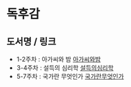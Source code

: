 # 독후감

## 도서명 / 링크
* 1-2주차 : 아가씨와 밤
            [아가씨와밤](https://github.com/lafamila/Custom/blob/main/Week1-2.md "1-2주차")
* 3-4주차 : 설득의 심리학
          [설득의심리학](https://github.com/lafamila/Custom/blob/main/Week3-4.md "3-4주차")
* 5-7주차 : 국가란 무엇인가
          [국가란무엇인가](https://github.com/lafamila/Custom/blob/main/Week5-6.md "5-7주차")
